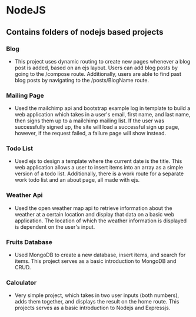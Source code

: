 # NodeJS
## Contains folders of nodejs based projects

### Blog
* This project uses dynamic routing to create new pages whenever a blog post is added, based on an ejs layout. Users can add blog posts by going to the /compose route. Additionally, users are able to find past blog posts by navigating to the /posts/BlogName route.

### Mailing Page
* Used the mailchimp api and bootstrap example log in template to build a web application which takes in a user's email, first name, and last name, then signs them up to a mailchimp mailing list. If the user was successfully signed up, the site will load a successful sign up page, however, if the request failed, a failure page will show instead.

### Todo List
* Used ejs to design a template where the current date is the title. This web application allows a user to insert items into an array as a simple version of a todo list. Additionally, there is a work route for a separate work todo list and an about page, all made with ejs.

### Weather Api
* Used the open weather map api to retrieve information about the weather at a certain location and display that data on a basic web application. The location of which the weather information is displayed is dependent on the user's input.

### Fruits Database
* Used MongoDB to create a new database, insert items, and search for items. This project serves as a basic introduction to MongoDB and CRUD.

### Calculator
* Very simple project, which takes in two user inputs (both numbers), adds them together, and displays the result on the home route. This projects serves as a basic introduction to Nodejs and Expressjs.